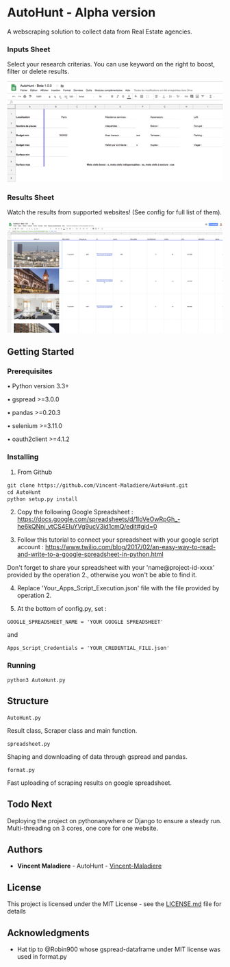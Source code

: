 # AutoHunt - Alpha version

A webscraping solution to collect data from Real Estate agencies.

### Inputs Sheet

Select your research criterias.
You can use keyword on the right to boost, filter or delete results.

![alt text](https://raw.githubusercontent.com/Vincent-Maladiere/AutoHunt/master/inputs.png)

### Results Sheet

Watch the results from supported websites! (See config for full list of them).

![alt text](https://raw.githubusercontent.com/Vincent-Maladiere/AutoHunt/master/results.png)

## Getting Started

### Prerequisites

• Python version 3.3+

• gspread >=3.0.0

• pandas >=0.20.3

• selenium >=3.11.0 

• oauth2client >=4.1.2 

### Installing

1. From Github 

```
git clone https://github.com/Vincent-Maladiere/AutoHunt.git
cd AutoHunt
python setup.py install
```

2. Copy the following Google Spreadsheet : https://docs.google.com/spreadsheets/d/1loVeOwRpGh_-he6kQNnj_vtCS4EIuYVg9ucV3id1cmQ/edit#gid=0

3. Follow this tutorial to connect your spreadsheet with your google script account : https://www.twilio.com/blog/2017/02/an-easy-way-to-read-and-write-to-a-google-spreadsheet-in-python.html

Don't forget to share your spreadsheet with your 'name@project-id-xxxx' provided by the operation 2., otherwise you won't be able to find it.

4. Replace 'Your_Apps_Script_Execution.json' file with the file provided by operation 2.

5. At the bottom of config.py, set : 

```
GOOGLE_SPREADSHEET_NAME = 'YOUR GOOGLE SPREADSHEET'
``` 

and 

```
Apps_Script_Credentials = 'YOUR_CREDENTIAL_FILE.json'
```

### Running

```
python3 AutoHunt.py
```

## Structure

```
AutoHunt.py
```
Result class, Scraper class and main function.

```
spreadsheet.py
```
Shaping and downloading of data through gspread and pandas.

```
format.py
```
Fast uploading of scraping results on google spreadsheet.

## Todo Next

Deploying the project on pythonanywhere or Django to ensure a steady run.
Multi-threading on 3 cores, one core for one website.

## Authors

* **Vincent Maladiere** - AutoHunt - [Vincent-Maladiere](https://github.com/Vincent-Maladiere)

## License

This project is licensed under the MIT License - see the [LICENSE.md](LICENSE.md) file for details

## Acknowledgments

* Hat tip to @Robin900 whose gspread-dataframe under MIT license was used in format.py
